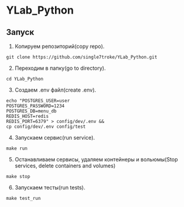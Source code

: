 # YLab_Python


## Запуск
1. Копируем репозиторий(copy repo).
```shell
git clone https://github.com/single7troke/YLab_Python.git
```
2. Переходим в папку(go to directory).
```shell
cd YLab_Python
```
3. Создаем .env файл(create .env).
```shell
echo "POSTGRES_USER=user
POSTGRES_PASSWORD=1234
POSTGRES_DB=menu_db
REDIS_HOST=redis
REDIS_PORT=6379" > config/dev/.env &&
cp config/dev/.env config/test
```
4. Запускаем сервис(run service).
```shell
make run
```
5. Останавливаем сервисы, удаляем контейнеры и вольюмы(Stop services, delete containers and volumes)
```shell
make stop
```
6. Запускаем тесты(run tests).
```shell
make test_run
```

